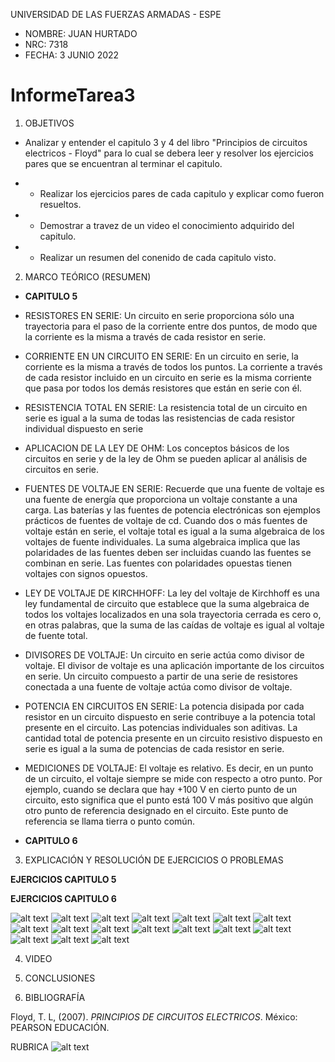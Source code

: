 UNIVERSIDAD DE LAS FUERZAS ARMADAS - ESPE

- NOMBRE: JUAN HURTADO
- NRC: 7318
- FECHA: 3 JUNIO 2022

# InformeTarea3

1. OBJETIVOS

- Analizar y entender el capitulo 3 y 4 del libro "Principios de circuitos electricos - Floyd" para lo cual se debera leer y resolver los ejercicios pares que se encuentran al terminar el capitulo.

- - Realizar los ejercicios pares de cada capitulo y explicar como fueron resueltos.
- - Demostrar a travez de un video el conocimiento adquirido del capitulo.
- - Realizar un resumen del conenido de cada capitulo visto.

2. MARCO TEÓRICO (RESUMEN)

- **CAPITULO 5**

- RESISTORES EN SERIE: Un circuito en serie proporciona sólo una trayectoria para el paso de la corriente entre
dos puntos, de modo que la corriente es la misma a través de cada resistor en serie.

- CORRIENTE EN UN CIRCUITO EN SERIE: En un circuito en serie, la corriente es la misma a través de todos los puntos. La corriente a través de cada resistor incluido en un circuito en serie es la misma corriente que pasa por todos
los demás resistores que están en serie con él.

- RESISTENCIA TOTAL EN SERIE: La resistencia total de un circuito en serie es igual a la suma de todas las resistencias de cada
resistor individual dispuesto en serie

- APLICACION DE LA LEY DE OHM: Los conceptos básicos de los circuitos en serie y de la ley de Ohm se pueden aplicar al análisis de circuitos en serie.

- FUENTES DE VOLTAJE EN SERIE: Recuerde que una fuente de voltaje es una fuente de energía que proporciona un voltaje
constante a una carga. Las baterías y las fuentes de potencia electrónicas son ejemplos prácticos de fuentes de voltaje de cd. Cuando dos o más fuentes de voltaje están en serie, el voltaje total es igual a la suma algebraica de los voltajes de fuente individuales. La suma algebraica implica que las polaridades de las
fuentes deben ser incluidas cuando las fuentes se combinan en serie. Las fuentes con polaridades
opuestas tienen voltajes con signos opuestos.

- LEY DE VOLTAJE DE KIRCHHOFF: La ley del voltaje de Kirchhoff es una ley fundamental de circuito que establece que la suma
algebraica de todos los voltajes localizados en una sola trayectoria cerrada es cero o, en otras
palabras, que la suma de las caídas de voltaje es igual al voltaje de fuente total. 

- DIVISORES DE VOLTAJE: Un circuito en serie actúa como divisor de voltaje. El divisor de voltaje es una aplicación importante de los circuitos en serie. Un circuito compuesto a partir de una serie de resistores conectada a una fuente de voltaje actúa como divisor de voltaje.

- POTENCIA EN CIRCUITOS EN SERIE: La potencia disipada por cada resistor en un circuito dispuesto en serie contribuye a la potencia total presente en el circuito. Las potencias individuales son aditivas. La cantidad total de potencia presente en un circuito resistivo dispuesto en serie es igual a la
suma de potencias de cada resistor en serie.

- MEDICIONES DE VOLTAJE: El voltaje es relativo. Es decir, en un punto de un circuito, el voltaje siempre se mide con respecto a otro punto. Por ejemplo, cuando se declara que hay +100 V en cierto punto de un circuito, esto significa que el punto está 100 V más positivo que algún otro punto de referencia
designado en el circuito. Este punto de referencia se llama tierra o punto común.

- **CAPITULO 6**



3. EXPLICACIÓN Y RESOLUCIÓN DE EJERCICIOS O PROBLEMAS

**EJERCICIOS CAPITULO 5**

**EJERCICIOS CAPITULO 6**

![alt text](https://github.com/jlhurtado4/TAREA-3/blob/main/IMAGENES%20CAP%205%20Y%206/6-1.jpg)
![alt text](https://github.com/jlhurtado4/TAREA-3/blob/main/IMAGENES%20CAP%205%20Y%206/6-2-1.jpg)
![alt text](https://github.com/jlhurtado4/TAREA-3/blob/main/IMAGENES%20CAP%205%20Y%206/6-2-2.jpg)
![alt text](https://github.com/jlhurtado4/TAREA-3/blob/main/IMAGENES%20CAP%205%20Y%206/6-2-3.jpg)
![alt text](https://github.com/jlhurtado4/TAREA-3/blob/main/IMAGENES%20CAP%205%20Y%206/6-3-1.jpg)
![alt text](https://github.com/jlhurtado4/TAREA-3/blob/main/IMAGENES%20CAP%205%20Y%206/6-4-1.jpg)
![alt text](https://github.com/jlhurtado4/TAREA-3/blob/main/IMAGENES%20CAP%205%20Y%206/6-4-2.jpg)
![alt text](https://github.com/jlhurtado4/TAREA-3/blob/main/IMAGENES%20CAP%205%20Y%206/6-5-1.jpg)
![alt text](https://github.com/jlhurtado4/TAREA-3/blob/main/IMAGENES%20CAP%205%20Y%206/6-5-2.jpg)
![alt text](https://github.com/jlhurtado4/TAREA-3/blob/main/IMAGENES%20CAP%205%20Y%206/6-5-3.jpg)
![alt text](https://github.com/jlhurtado4/TAREA-3/blob/main/IMAGENES%20CAP%205%20Y%206/6-6.jpg)
![alt text](https://github.com/jlhurtado4/TAREA-3/blob/main/IMAGENES%20CAP%205%20Y%206/6-7-1.jpg)
![alt text](https://github.com/jlhurtado4/TAREA-3/blob/main/IMAGENES%20CAP%205%20Y%206/6-7-2.jpg)
![alt text](https://github.com/jlhurtado4/TAREA-3/blob/main/IMAGENES%20CAP%205%20Y%206/6-7-3.jpg)
![alt text](https://github.com/jlhurtado4/TAREA-3/blob/main/IMAGENES%20CAP%205%20Y%206/6-8-1.jpg)
![alt text](https://github.com/jlhurtado4/TAREA-3/blob/main/IMAGENES%20CAP%205%20Y%206/6-8-2.jpg)
![alt text](https://github.com/jlhurtado4/TAREA-3/blob/main/IMAGENES%20CAP%205%20Y%206/6-8-3.jpg)

4. VIDEO

5. CONCLUSIONES

6. BIBLIOGRAFÍA

Floyd, T. L, (2007). _PRINCIPIOS DE CIRCUITOS ELECTRICOS_. México: PEARSON EDUCACIÓN.

RUBRICA
![alt text](https://github.com/jlhurtado4/TAREA-3/blob/main/IMAGENES%20CAP%205%20Y%206/RubicasTarea.png)

